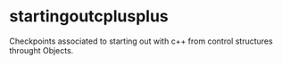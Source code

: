 # startingoutcplusplus
Checkpoints associated to starting out with c++ from control structures throught Objects.
